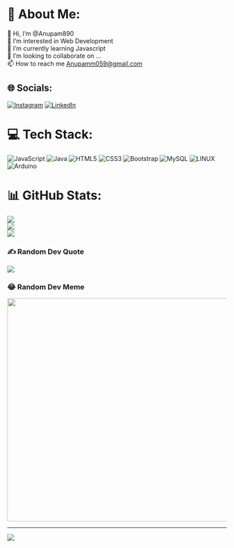 # 💫 About Me:
👋 Hi, I’m @Anupam890<br>👀 I’m interested in Web Development<br>🌱 I’m currently learning Javascript<br>💞️ I’m looking to collaborate on ...<br>📫 How to reach me Anupamm059@gmail.com


## 🌐 Socials:
[![Instagram](https://img.shields.io/badge/Instagram-%23E4405F.svg?logo=Instagram&logoColor=white)](https://instagram.com/its_anupam_19) [![LinkedIn](https://img.shields.io/badge/LinkedIn-%230077B5.svg?logo=linkedin&logoColor=white)](https://linkedin.com/in/AnupamMandal) 

# 💻 Tech Stack:
![JavaScript](https://img.shields.io/badge/javascript-%23323330.svg?style=for-the-badge&logo=javascript&logoColor=%23F7DF1E) ![Java](https://img.shields.io/badge/java-%23ED8B00.svg?style=for-the-badge&logo=java&logoColor=white) ![HTML5](https://img.shields.io/badge/html5-%23E34F26.svg?style=for-the-badge&logo=html5&logoColor=white) ![CSS3](https://img.shields.io/badge/css3-%231572B6.svg?style=for-the-badge&logo=css3&logoColor=white) ![Bootstrap](https://img.shields.io/badge/bootstrap-%23563D7C.svg?style=for-the-badge&logo=bootstrap&logoColor=white) ![MySQL](https://img.shields.io/badge/mysql-%2300f.svg?style=for-the-badge&logo=mysql&logoColor=white) ![LINUX](https://img.shields.io/badge/Linux-FCC624?style=for-the-badge&logo=linux&logoColor=black) ![Arduino](https://img.shields.io/badge/-Arduino-00979D?style=for-the-badge&logo=Arduino&logoColor=white)
# 📊 GitHub Stats:
![](https://github-readme-stats.vercel.app/api?username=anupam890&theme=radical&hide_border=false&include_all_commits=false&count_private=false)<br/>
![](https://github-readme-streak-stats.herokuapp.com/?user=anupam890&theme=radical&hide_border=false)<br/>
![](https://github-readme-stats.vercel.app/api/top-langs/?username=anupam890&theme=radical&hide_border=false&include_all_commits=false&count_private=false&layout=compact)

### ✍️ Random Dev Quote
![](https://quotes-github-readme.vercel.app/api?type=horizontal&theme=radical)

### 😂 Random Dev Meme
<img src="https://random-memer.herokuapp.com/" width="512px"/>

---
[![](https://visitcount.itsvg.in/api?id=anupam890&icon=2&color=1)](https://visitcount.itsvg.in)

<!-- Proudly created with GPRM ( https://gprm.itsvg.in ) -->
